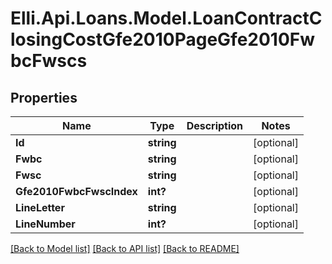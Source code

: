 # Elli.Api.Loans.Model.LoanContractClosingCostGfe2010PageGfe2010FwbcFwscs
## Properties

Name | Type | Description | Notes
------------ | ------------- | ------------- | -------------
**Id** | **string** |  | [optional] 
**Fwbc** | **string** |  | [optional] 
**Fwsc** | **string** |  | [optional] 
**Gfe2010FwbcFwscIndex** | **int?** |  | [optional] 
**LineLetter** | **string** |  | [optional] 
**LineNumber** | **int?** |  | [optional] 

[[Back to Model list]](../README.md#documentation-for-models) [[Back to API list]](../README.md#documentation-for-api-endpoints) [[Back to README]](../README.md)

